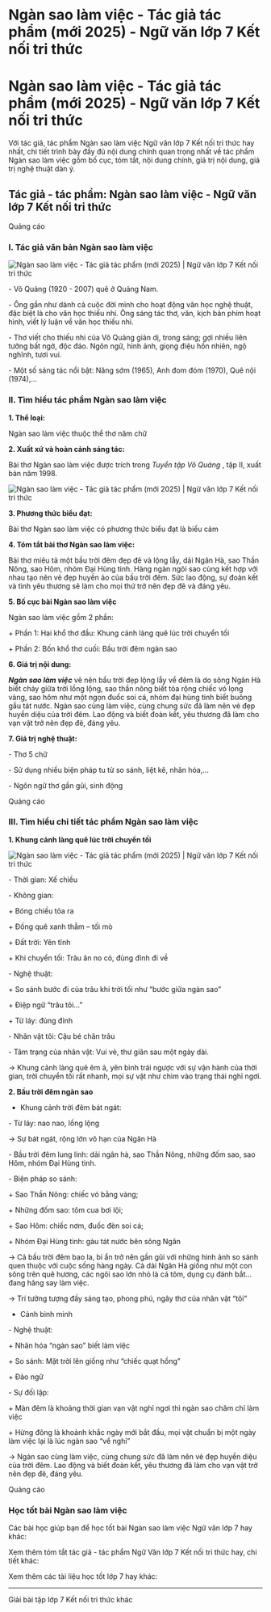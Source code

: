 # Ngàn sao làm việc - Tác giả tác phẩm (mới 2025) - Ngữ văn lớp 7 Kết nối tri thức

# Ngàn sao làm việc - Tác giả tác phẩm (mới 2025) - Ngữ văn lớp 7 Kết nối tri thức

Với tác giả, tác phẩm Ngàn sao làm việc Ngữ văn lớp 7 Kết nối tri thức hay nhất, chi tiết trình bày đầy đủ nội dung chính quan trọng nhất về tác phẩm Ngàn sao làm việc gồm bố cục, tóm tắt, nội dung chính, giá trị nội dung, giá trị nghệ thuật dàn ý.

## Tác giả - tác phẩm: Ngàn sao làm việc - Ngữ văn lớp 7 Kết nối tri thức

Quảng cáo

### **I. Tác giả văn bản Ngàn sao làm việc**

![ Ngàn sao làm việc - Tác giả tác phẩm \(mới 2025\) | Ngữ văn lớp 7 Kết nối tri thức](https://vietjack.com/soan-van-lop-7-kn/images/tac-gia-tac-pham-ngan-sao-lam-viec.PNG)

\- Võ Quảng (1920 - 2007) quê ở Quảng Nam. 

\- Ông gần như dành cả cuộc đời mình cho hoạt động văn học nghệ thuật, đặc biệt là cho văn học thiếu nhi. Ông sáng tác thơ, văn, kịch bản phim hoạt hình, viết lý luận về văn học thiếu nhi. 

\- Thơ viết cho thiếu nhi của Võ Quảng giản dị, trong sáng; gợi nhiều liên tưởng bất ngờ, độc đáo. Ngôn ngữ, hình ảnh, giọng điệu hồn nhiên, ngộ nghĩnh, tươi vui. 

\- Một số sáng tác nổi bật: Năng sớm (1965), Anh đom đóm (1970), Quê nội (1974),…

### **II. Tìm hiểu tác phẩm Ngàn sao làm việc**

**1\. Thể loại:**

Ngàn sao làm việc thuộc thể thơ năm chữ

**2\. Xuất xứ và hoàn cảnh sáng tác:**

Bài thơ Ngàn sao làm việc được trích trong _Tuyển tập Võ Quảng_ , tập II, xuất bản năm 1998.

![ Ngàn sao làm việc - Tác giả tác phẩm \(mới 2025\) | Ngữ văn lớp 7 Kết nối tri thức](https://vietjack.com/soan-van-lop-7-kn/images/tac-gia-tac-pham-ngan-sao-lam-viec-1.PNG)

**3\. Phương thức biểu đạt:**

Bài thơ Ngàn sao làm việc có phương thức biểu đạt là biểu cảm

**4\. Tóm tắt bài thơ Ngàn sao làm việc:**

Bài thơ miêu tả một bầu trời đêm đẹp đẽ và lộng lẫy, dải Ngân Hà, sao Thần Nông, sao Hôm, nhóm Đại Hùng tinh. Hàng ngàn ngôi sao cùng kết hợp với nhau tạo nên vẻ đẹp huyền ảo của bầu trời đêm. Sức lao động, sự đoàn kết và tình yêu thương sẽ làm cho mọi thứ trở nên đẹp đẽ và đáng yêu.

**5\. Bố cục bài Ngàn sao làm việc**

Ngàn sao làm việc gồm 2 phần:

\+ Phần 1: Hai khổ thơ đầu: Khung cảnh làng quê lúc trời chuyển tối

\+ Phần 2: Bốn khổ thơ cuối: Bầu trời đêm ngàn sao

**6\. Giá trị nội dung:**

**_Ngàn sao làm việc_** vẽ nên bầu trời đẹp lộng lẫy về đêm là do sông Ngân Hà biết cháy giữa trời lồng lộng, sao thần nông biết tỏa rộng chiếc vó lọng vàng, sao hôm như một ngọn đuốc soi cá, nhóm đại hùng tinh biết buông gầu tát nước. Ngàn sao cùng làm việc, cùng chung sức đã làm nên vẻ đẹp huyền diệu của trời đêm. Lao động và biết đoàn kết, yêu thương đã làm cho vạn vật trở nên đẹp đẽ, đáng yêu.

**7\. Giá trị nghệ thuật:**

\- Thơ 5 chữ 

\- Sử dụng nhiều biện pháp tu từ so sánh, liệt kê, nhân hóa,…

\- Ngôn ngữ thơ gần gũi, sinh động

Quảng cáo

### **III. Tìm hiểu chi tiết tác phẩm Ngàn sao làm việc**

**1\. Khung cảnh làng quê lúc trời chuyển tối**

![ Ngàn sao làm việc - Tác giả tác phẩm \(mới 2025\) | Ngữ văn lớp 7 Kết nối tri thức](https://vietjack.com/soan-van-lop-7-kn/images/tac-gia-tac-pham-ngan-sao-lam-viec-a.PNG)

\- Thời gian: Xế chiều

\- Không gian:

\+ Bóng chiều tỏa ra 

\+ Đồng quê xanh thẫm – tối mò

\+ Đất trời: Yên tĩnh

\+ Khi chuyển tối: Trâu ăn no cỏ, đủng đỉnh đi về

\- Nghệ thuật: 

\+ So sánh bước đi của trâu khi trời tối như “bước giữa ngàn sao”

\+ Điệp ngữ “trâu tôi…”

\+ Từ láy: đủng đỉnh

\- Nhân vật tôi: Cậu bé chăn trâu

\- Tâm trạng của nhân vật: Vui vẻ, thư giãn sau một ngày dài.

→ Khung cảnh làng quê êm ả, yên bình trái ngược với sự vận hành của thời gian, trời chuyển tối rất nhanh, mọi sự vật như chìm vào trạng thái nghỉ ngơi.

**2\. Bầu trời đêm ngàn sao**

* Khung cảnh trời đêm bát ngát:

\- Từ láy: nao nao, lồng lộng

→ Sự bát ngát, rộng lớn vô hạn của Ngân Hà

\- Bầu trời đêm lung linh: dải ngân hà, sao Thần Nông, những đốm sao, sao Hôm, nhóm Đại Hùng tinh.

\- Biện pháp so sánh: 

\+ Sao Thần Nông: chiếc vó bằng vàng; 

\+ Những đốm sao: tôm cua bơi lội; 

\+ Sao Hôm: chiếc nơm, đuốc đèn soi cá; 

\+ Nhóm Đại Hùng tinh: gàu tát nước bên sông Ngân

→ Cả bầu trời đêm bao la, bí ẩn trở nên gần gũi với những hình ảnh so sánh quen thuộc với cuộc sống hàng ngày. Cả dải Ngân Hà giống như một con sông trên quê hương, các ngôi sao lớn nhỏ là cá tôm, dụng cụ đánh bắt… đang hăng say làm việc.

→ Trí tưởng tượng đầy sáng tạo, phong phú, ngây thơ của nhân vật “tôi”

* Cảnh bình minh

\- Nghệ thuật: 

\+ Nhân hóa “ngàn sao” biết làm việc

\+ So sánh: Mặt trời lên giống như “chiếc quạt hồng”

\+ Đảo ngữ

\- Sự đối lập: 

\+ Màn đêm là khoảng thời gian vạn vật nghỉ ngơi thì ngàn sao chăm chỉ làm việc 

\+ Hừng đông là khoảnh khắc ngày mới bắt đầu, mọi vật chuẩn bị một ngày làm việc lại là lúc ngàn sao “về nghỉ”

→ Ngàn sao cùng làm việc, cùng chung sức đã làm nên vẻ đẹp huyền diệu của trời đêm. Lao động và biết đoàn kết, yêu thương đã làm cho vạn vật trở nên đẹp đẽ, đáng yêu.

Quảng cáo

### **Học tốt bài Ngàn sao làm việc**

Các bài học giúp bạn để học tốt bài Ngàn sao làm việc Ngữ văn lớp 7 hay khác:

Xem thêm tóm tắt tác giả - tác phẩm Ngữ Văn lớp 7 Kết nối tri thức hay, chi tiết khác:

Xem thêm các tài liệu học tốt lớp 7 hay khác:

* * *

Giải bài tập lớp 7 Kết nối tri thức khác
